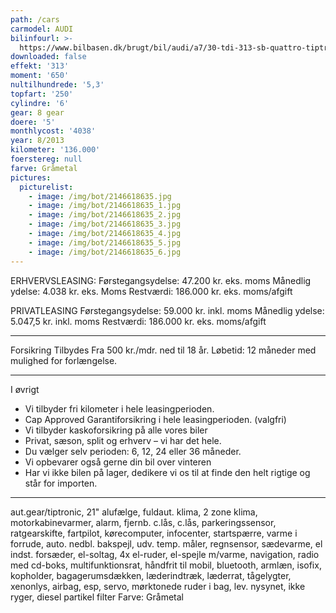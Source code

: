 ```yaml
---
path: /cars
carmodel: AUDI
bilinfourl: >-
  https://www.bilbasen.dk/brugt/bil/audi/a7/30-tdi-313-sb-quattro-tiptr-5d/3547554
downloaded: false
effekt: '313'
moment: '650'
nultilhundrede: '5,3'
topfart: '250'
cylindre: '6'
gear: 8 gear
doere: '5'
monthlycost: '4038'
year: 8/2013
kilometer: '136.000'
foerstereg: null
farve: Gråmetal
pictures:
  picturelist:
    - image: /img/bot/2146618635.jpg
    - image: /img/bot/2146618635_1.jpg
    - image: /img/bot/2146618635_2.jpg
    - image: /img/bot/2146618635_3.jpg
    - image: /img/bot/2146618635_4.jpg
    - image: /img/bot/2146618635_5.jpg
    - image: /img/bot/2146618635_6.jpg
---
```


ERHVERVSLEASING:
Førstegangsydelse: 47.200 kr. eks. moms
Månedlig ydelse: 4.038 kr. eks. Moms
Restværdi: 186.000 kr. eks. moms/afgift

PRIVATLEASING
Førstegangsydelse: 59.000 kr. inkl. moms
Månedlig ydelse: 5.047,5 kr. inkl. moms
Restværdi: 186.000 kr. eks. moms/afgift
______________________________________________

Forsikring Tilbydes
Fra 500 kr./mdr. ned til 18 år. 
Løbetid: 12 måneder med mulighed for forlængelse.
______________________________________________

I øvrigt
* Vi tilbyder fri kilometer i hele leasingperioden.
* Cap Approved Garantiforsikring i hele leasingperioden. (valgfri)
* Vi tilbyder kaskoforsikring på alle vores biler
* Privat, sæson, split og erhverv – vi har det hele.
* Du vælger selv perioden: 6, 12, 24 eller 36 måneder.
* Vi opbevarer også gerne din bil over vinteren
* Har vi ikke bilen på lager, dedikere vi os til at finde 
den helt rigtige og står for importen.
______________________________________________	

aut.gear/tiptronic, 21" alufælge, fuldaut. klima, 2 zone klima, motorkabinevarmer, alarm, fjernb. c.lås, c.lås, parkeringssensor, ratgearskifte, fartpilot, kørecomputer, infocenter, startspærre, varme i forrude, auto. nedbl. bakspejl, udv. temp. måler, regnsensor, sædevarme, el indst. forsæder, el-soltag, 4x el-ruder, el-spejle m/varme, navigation, radio med cd-boks, multifunktionsrat, håndfrit til mobil, bluetooth, armlæn, isofix, kopholder, bagagerumsdækken, læderindtræk, læderrat, tågelygter, xenonlys, airbag, esp, servo, mørktonede ruder i bag, lev. nysynet, ikke ryger, diesel partikel filter
Farve: Gråmetal
